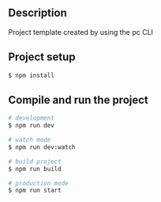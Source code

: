 ## Description

Project template created by using the pc CLI

## Project setup

```bash
$ npm install
```

## Compile and run the project

```bash
# development
$ npm run dev

# watch mode
$ npm run dev:watch

# build project
$ npm run build

# production mode
$ npm run start
```